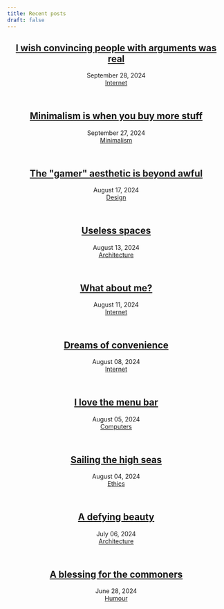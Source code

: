 ```yaml
---
title: Recent posts
draft: false
---
```

<header class="entry-header">
    <h2 class="entry-title"><a href="arguments" rel="bookmark">I wish convincing people with arguments was real</a></h2>
    <div class="entry-details">
        <div class="entry-date">
            <a>September 28, 2024</a>
        </div><div class="entry-topic">
            <a href="tags/internet" rel="category tag">Internet</a>
        </div></div></header>

<header class="entry-header">
    <h2 class="entry-title"><a href="minimalism_more_stuff" rel="bookmark">Minimalism is when you buy more stuff</a></h2>
    <div class="entry-details">
        <div class="entry-date">
            <a>September 27, 2024</a>
        </div><div class="entry-topic">
            <a href="tags/minimalism" rel="category tag">Minimalism</a>
        </div></div></header>

<header class="entry-header">
    <h2 class="entry-title"><a href="gamer" rel="bookmark">The "gamer" aesthetic is beyond awful</a></h2>
    <div class="entry-details">
        <div class="entry-date">
            <a>August 17, 2024</a>
        </div><div class="entry-topic">
            <a href="tags/design" rel="category tag">Design</a>
        </div></div></header>

<header class="entry-header">
    <h2 class="entry-title"><a href="spaces" rel="bookmark">Useless spaces</a></h2>
    <div class="entry-details">
        <div class="entry-date">
            <a>August 13, 2024</a>
        </div><div class="entry-topic">
            <a href="tags/architecture" rel="category tag">Architecture</a>
        </div></div></header>

<header class="entry-header">
    <h2 class="entry-title"><a href="whataboutme" rel="bookmark">What about me?</a></h2>
    <div class="entry-details">
        <div class="entry-date">
            <a>August 11, 2024</a>
        </div><div class="entry-topic">
            <a href="tags/internet" rel="category tag">Internet</a>
        </div></div></header>

<header class="entry-header">
    <h2 class="entry-title"><a href="dreamsofconvenience" rel="bookmark">Dreams of convenience</a></h2>
    <div class="entry-details">
        <div class="entry-date">
            <a>August 08, 2024</a>
        </div><div class="entry-topic">
            <a href="tags/internet" rel="category tag">Internet</a>
        </div></div></header>

<header class="entry-header">
      <h2 class="entry-title"><a href="menubar" rel="bookmark">I love the menu bar</a></h2>
      <div class="entry-details">
          <div class="entry-date">
              <a>August 05, 2024</a>
              </div><div class="entry-topic">
                <a href="tags/computers" rel="category tag">Computers</a>
          </div></div></header>

<header class="entry-header">
      <h2 class="entry-title"><a href="piracy" rel="bookmark">Sailing the high seas</a></h2>
      <div class="entry-details">
          <div class="entry-date">
              <a>August 04, 2024</a>
              </div><div class="entry-topic">
                <a href="tags/ethics" rel="category tag">Ethics</a>
          </div></div></header>

<header class="entry-header">
    <h2 class="entry-title"><a href="brutalism" rel="bookmark">A defying beauty</a></h2>
    <div class="entry-details">
        <div class="entry-date">
            <a>July 06, 2024</a>
        </div><div class="entry-topic">
            <a href="tags/architecture" rel="category tag">Architecture</a>
        </div></div></header>

<header class="entry-header">
      <h2 class="entry-title"><a href="blessing" rel="bookmark">A blessing for the commoners</a></h2>
      <div class="entry-details">
          <div class="entry-date">
              <a>June 28, 2024</a>
              </div><div class="entry-topic">
                <a href="tags/humour" rel="category tag">Humour</a>
          </div></div></header>
